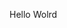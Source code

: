 Hello Wolrd































































































































































































































































































































































































































































































































































































































































































































































































































































































































































































































































































































































































































































































































































































































































































































































































































































































































































































































































































































































































































































































































































































































































































































































































































































































































































































































































































































































































































































































































































































































































































































































